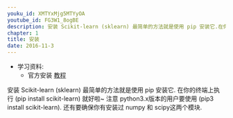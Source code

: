 ```yaml
---
youku_id: XMTYxMjg5MTYyOA
youtube_id: FG3W1_8ogBE
description: 安装 Scikit-learn (sklearn) 最简单的方法就是使用 pip 安装它.在你的终端上执行 (pip install scikit-learn) 就好啦~ 注意 python3.x版本的用户要使用 (pip3 install scikit-learn). 还有要确保你有安装过 numpy 和 scipy这两个模块.
chapter: 1
title: 安装
date: 2016-11-3
---
```

* 学习资料:
  * 官方安装 [教程](http://scikit-learn.org/stable/install.html)
  
安装 Scikit-learn (sklearn) 最简单的方法就是使用 pip 安装它.
在你的终端上执行 (pip install scikit-learn) 就好啦~ 
注意 python3.x版本的用户要使用 (pip3 install scikit-learn). 
还有要确保你有安装过 numpy 和 scipy这两个模块.